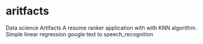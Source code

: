 # aritfacts
Data science Artifacts
A resume ranker application with with KNN algorithm.
Simple linear regression
google text to speech_recognition 
